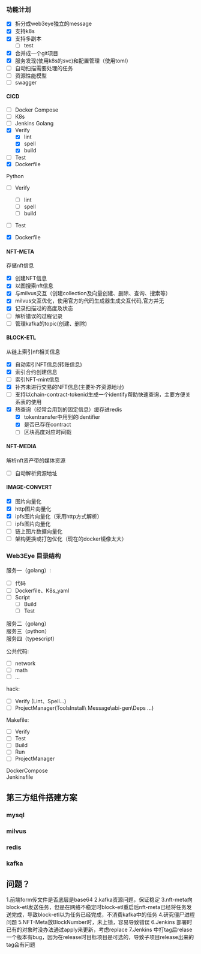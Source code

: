 ### 功能计划
- [x] 拆分成web3eye独立的message
- [x] 支持k8s
- [x] 支持多副本
  - [ ] test 
- [x] 合并成一个git项目
- [x] 服务发现(使用k8s的svc)和配置管理（使用toml）
- [ ] 自动扫描需要处理的任务
- [ ] 资源性能模型
- [ ] swagger
  
#### CICD
- [ ] Docker Compose
- [ ] K8s
- [ ] Jenkins
Golang
- [x] Verify
    - [x] lint
    - [x] spell
    - [x] build
- [ ] Test
- [x] Dockerfile

Python
- [ ] Verify
    - [ ] lint
    - [ ] spell
    - [ ] build
- [ ] Test
- [x] Dockerfile


#### NFT-META
存储nft信息
- [x] 创建NFT信息
- [x] 以图搜索nft信息
- [x] 与milvus交互（创建collection及向量创建、删除、查询、搜索等）
- [x] milvus交互优化，使用官方的代码生成器生成交互代码,官方并无
- [x] 记录扫描过的高度及状态
- [ ] 解析错误的过程记录
- [ ] 管理kafka的topic(创建、删除)

#### BLOCK-ETL
从链上索引nft相关信息
- [x] 自动索引NFT信息(转账信息)
- [x] 索引合约创建信息
- [ ] 索引NFT-mint信息
- [x] 补齐未进行交易的NFT信息(主要补齐资源地址)
- [ ] 支持以chain-contract-tokenid生成一个identify帮助快速查询，主要方便关系表的使用
- [x] 热查询（经常会用到的固定信息）缓存进redis
    - [x] tokentransfer中用到的identifier
    - [x] 是否已存在contract
    - [ ] 区块高度对应时间戳

#### NFT-MEDIA
解析nft资产带的媒体资源
- [ ] 自动解析资源地址

#### IMAGE-CONVERT
- [x] 图片向量化
- [x] http图片向量化
- [x] ipfs图片向量化（采用http方式解析）
- [ ] ipfs图片向量化
- [ ] 链上图片数据向量化
- [ ] 架构更换或打包优化（现在的docker镜像太大）

### Web3Eye 目录结构
服务一（golang）:
- [ ] 代码
- [ ] Dockerfile、K8s_yaml
- [ ] Script
  - [ ] Build
  - [ ] Test
  
服务二（golang）  
服务三（python）  
服务四（typescript）  

公共代码: 
- [ ] network
- [ ] math
- [ ] ...

hack:
- [ ] Verify (Lint、Spell...)
- [ ] ProjectManager(ToolsInstall\ Message\abi-gen\Deps ...)

Makefile:  
- [ ] Verify
- [ ] Test
- [ ] Build
- [ ] Run
- [ ] ProjectManager

DockerCompose    
Jenkinsfile  

## 第三方组件搭建方案
### mysql
### milvus
### redis
### kafka

## 问题？
1.前端form传文件是否底层是base64
2.kafka资源问题，保证稳定
3.nft-meta向block-etl发送任务，但是在网络不稳定时block-etl重启后nft-meta已经将任务发送完成，导致block-etl以为任务已经完成，不消费kafka中的任务
4.研究僵尸进程问题
5.NFT-Meta放BlockNumber时，未上锁，容易导致错误
6.Jenkins 部署时已有的对象时没办法通过apply来更新，考虑replace
7.Jenkins 中打tag后relase一个版本有bug，因为在release时目标项目是可选的，导致子项目release出来的tag会有问题